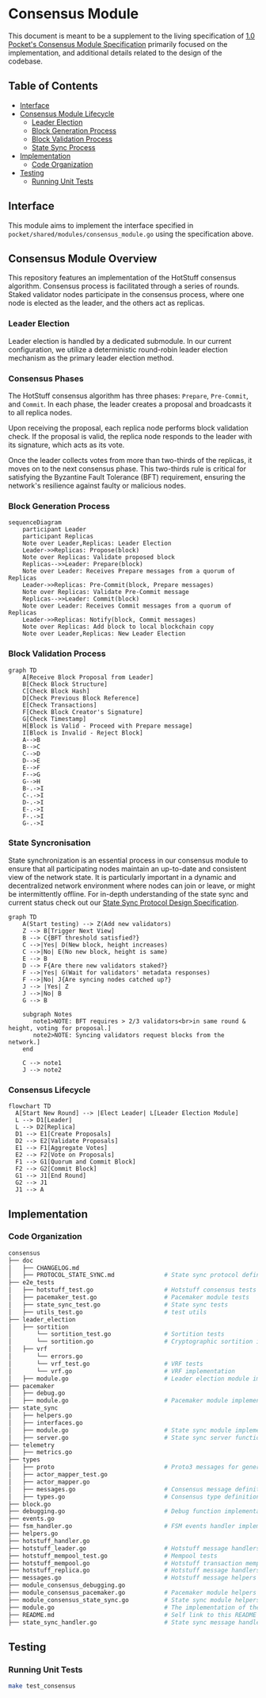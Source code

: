 # Consensus Module <!-- omit in toc -->

This document is meant to be a supplement to the living specification of [1.0 Pocket's Consensus Module Specification](https://github.com/pokt-network/pocket-network-protocol/tree/main/consensus) primarily focused on the implementation, and additional details related to the design of the codebase.

## Table of Contents <!-- omit in toc -->

- [Interface](#interface)
- [Consensus Module Lifecycle](#consensus-module-lifecycle)
  - [Leader Election](#leader-election)
  - [Block Generation Process](#consensus-phases)
  - [Block Validation Process](#block-validation-process)
  - [State Sync Process](#state-sync-process)
- [Implementation](#implementation)
  - [Code Organization](#code-organization)
- [Testing](#testing)
  - [Running Unit Tests](#running-unit-tests)

## Interface

This module aims to implement the interface specified in `pocket/shared/modules/consensus_module.go` using the specification above.


## Consensus Module Overview

This repository features an implementation of the HotStuff consensus algorithm. Consensus process is facilitated through a series of rounds. Staked validator nodes participate in the consensus process, where one node is elected as the leader, and the others act as replicas.

### Leader Election

Leader election is handled by a dedicated submodule. In our current configuration, we utilize a deterministic round-robin leader election mechanism as the primary leader election method.

### Consensus Phases

The HotStuff consensus algorithm has three phases: `Prepare`, `Pre-Commit`, and `Commit`. In each phase, the leader creates a proposal and broadcasts it to all replica nodes.

Upon receiving the proposal, each replica node performs block validation check. If the proposal is valid, the replica node responds to the leader with its signature, which acts as its vote.

Once the leader collects votes from more than two-thirds of the replicas, it moves on to the next consensus phase. This two-thirds rule is critical for satisfying the Byzantine Fault Tolerance (BFT) requirement, ensuring the network's resilience against faulty or malicious nodes.


### Block Generation Process
```mermaid
sequenceDiagram
    participant Leader
    participant Replicas
    Note over Leader,Replicas: Leader Election
    Leader->>Replicas: Propose(block)
    Note over Replicas: Validate proposed block
    Replicas-->>Leader: Prepare(block)
    Note over Leader: Receives Prepare messages from a quorum of Replicas
    Leader->>Replicas: Pre-Commit(block, Prepare messages)
    Note over Replicas: Validate Pre-Commit message
    Replicas-->>Leader: Commit(block)
    Note over Leader: Receives Commit messages from a quorum of Replicas
    Leader->>Replicas: Notify(block, Commit messages)
    Note over Replicas: Add block to local blockchain copy
    Note over Leader,Replicas: New Leader Election
```

### Block Validation Process
```mermaid
graph TD
    A[Receive Block Proposal from Leader]
    B[Check Block Structure]
    C[Check Block Hash]
    D[Check Previous Block Reference]
    E[Check Transactions]
    F[Check Block Creator's Signature]
    G[Check Timestamp]
    H[Block is Valid - Proceed with Prepare message]
    I[Block is Invalid - Reject Block]
    A-->B
    B-->C
    C-->D
    D-->E
    E-->F
    F-->G
    G-->H
    B-.->I
    C-.->I
    D-.->I
    E-.->I
    F-.->I
    G-.->I
```


### State Syncronisation

State synchronization is an essential process in our consensus module to ensure that all participating nodes maintain an up-to-date and consistent view of the network state. It is particularly important in a dynamic and decentralized network environment where nodes can join or leave, or might be intermittently offline. For in-depth understanding of the state sync and current status check out our [State Sync Protocol Design Specification](https://github.com/pokt-network/pocket/blob/main/consensus/doc/PROTOCOL_STATE_SYNC.md).


```mermaid
graph TD
    A(Start testing) --> Z(Add new validators)
    Z --> B[Trigger Next View]
    B --> C{BFT threshold satisfied?}
    C -->|Yes| D(New block, height increases)
    C -->|No| E(No new block, height is same)
    E --> B
    D --> F{Are there new validators staked?}
    F -->|Yes| G(Wait for validators' metadata responses)
    F -->|No| J{Are syncing nodes catched up?}
    J --> |Yes| Z
    J -->|No| B
    G --> B

    subgraph Notes
       note1>NOTE: BFT requires > 2/3 validators<br>in same round & height, voting for proposal.]
       note2>NOTE: Syncing validators request blocks from the network.]
    end

    C --> note1
    J --> note2
```


### Consensus Lifecycle

```mermaid
flowchart TD
  A[Start New Round] --> |Elect Leader| L[Leader Election Module]
  L --> D1[Leader]
  L --> D2[Replica]
  D1 --> E1[Create Proposals]
  D2 --> E2[Validate Proposals]
  E1 --> F1[Aggregate Votes]
  E2 --> F2[Vote on Proposals]
  F1 --> G1[Quorum and Commit Block]
  F2 --> G2[Commit Block]
  G1 --> J1[End Round]
  G2 --> J1
  J1 --> A
```



## Implementation

### Code Organization

```bash
consensus
├── doc
│   ├── CHANGELOG.md                        
│   ├── PROTOCOL_STATE_SYNC.md              # State sync protocol definition
├── e2e_tests
│   ├── hotstuff_test.go                    # Hotstuff consensus tests
│   ├── pacemaker_test.go                   # Pacemaker module tests
│   ├── state_sync_test.go                  # State sync tests
│   ├── utils_test.go                       # test utils
├── leader_election                         
│   ├── sortition                           
│       └── sortition_test.go               # Sortition tests
│       └── sortition.go                    # Cryptographic sortition implementation
│   ├── vrf                                 
│       └── errors.go                       
│       └── vrf_test.go                     # VRF tests
│       └── vrf.go                          # VRF implementation
│   ├── module.go                           # Leader election module implementation
├── pacemaker                                  
│   ├── debug.go                            
│   ├── module.go                           # Pacemaker module implementation
├── state_sync                                 
│   ├── helpers.go                          
│   ├── interfaces.go                       
│   ├── module.go                           # State sync module implementation
│   ├── server.go                           # State sync server functions
├── telemetry   
│   ├── metrics.go                          
├── types
│   ├── proto                               # Proto3 messages for generated types
│   ├── actor_mapper_test.go
│   ├── actor_mapper.go           
│   ├── messages.go                         # Consensus message definitions 
│   ├── types.go                            # Consensus type definitions
├── block.go                                 
├── debugging.go                            # Debug function implementation
├── events.go                                
├── fsm_handler.go                          # FSM events handler implementation
├── helpers.go                              
├── hotstuff_handler.go                     
├── hotstuff_leader.go                      # Hotstuff message handlers for Leader
├── hotstuff_mempool_test.go                # Mempool tests
├── hotstuff_mempool.go                     # Hotstuff transaction mempool implementation
├── hotstuff_replica.go                     # Hotstuff message handlers for Replica
├── messages.go                             # Hotstuff message helpers
├── module_consensus_debugging.go            
├── module_consensus_pacemaker.go           # Pacemaker module helpers
├── module_consensus_state_sync.go          # State sync module helpers
├── module.go                               # The implementation of the Consensus Interface
├── README.md                               # Self link to this README
├── state_sync_handler.go                   # State sync message handler
```

## Testing

### Running Unit Tests

```bash
make test_consensus
```